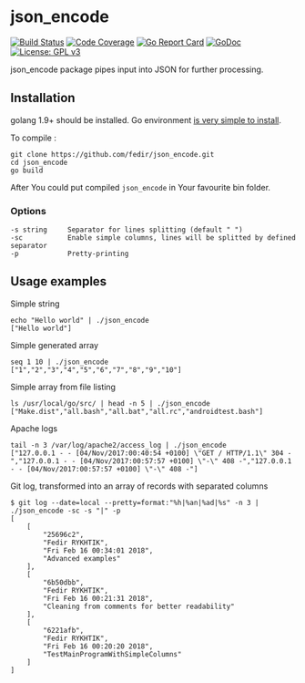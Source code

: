 # json_encode

[![Build Status](https://travis-ci.org/fedir/json_encode.svg?branch=master)](https://travis-ci.org/fedir/json_encode)
[![Code Coverage](https://codecov.io/gh/fedir/json_encode/branch/master/graph/badge.svg)](https://codecov.io/gh/fedir/json_encode)
[![Go Report Card](https://goreportcard.com/badge/github.com/fedir/json_encode)](https://goreportcard.com/report/github.com/fedir/json_encode)
[![GoDoc](https://godoc.org/github.com/fedir/json_encode?status.svg)](https://godoc.org/github.com/fedir/json_encode)
[![License: GPL v3](https://img.shields.io/badge/License-GPL%20v3-blue.svg)](https://www.gnu.org/licenses/gpl-3.0)

json_encode package pipes input into JSON for further processing.

## Installation

golang 1.9+ should be installed. Go environment [is very simple to install](https://golang.org/doc/install).

To compile :

    git clone https://github.com/fedir/json_encode.git
    cd json_encode
    go build

After You could put compiled `json_encode` in Your favourite bin folder.

### Options

    -s string     Separator for lines splitting (default " ")
    -sc           Enable simple columns, lines will be splitted by defined separator
    -p            Pretty-printing

## Usage examples

Simple string

    echo "Hello world" | ./json_encode
    ["Hello world"]

Simple generated array

    seq 1 10 | ./json_encode
    ["1","2","3","4","5","6","7","8","9","10"]

Simple array from file listing

    ls /usr/local/go/src/ | head -n 5 | ./json_encode
    ["Make.dist","all.bash","all.bat","all.rc","androidtest.bash"]

Apache logs

    tail -n 3 /var/log/apache2/access_log | ./json_encode
    ["127.0.0.1 - - [04/Nov/2017:00:40:54 +0100] \"GET / HTTP/1.1\" 304 -","127.0.0.1 - - [04/Nov/2017:00:57:57 +0100] \"-\" 408 -","127.0.0.1 - - [04/Nov/2017:00:57:57 +0100] \"-\" 408 -"]

Git log, transformed into an array of records with separated columns

    $ git log --date=local --pretty=format:"%h|%an|%ad|%s" -n 3 | ./json_encode -sc -s "|" -p
    [
        [
            "25696c2",
            "Fedir RYKHTIK",
            "Fri Feb 16 00:34:01 2018",
            "Advanced examples"
        ],
        [
            "6b50dbb",
            "Fedir RYKHTIK",
            "Fri Feb 16 00:21:31 2018",
            "Cleaning from comments for better readability"
        ],
        [
            "6221afb",
            "Fedir RYKHTIK",
            "Fri Feb 16 00:20:20 2018",
            "TestMainProgramWithSimpleColumns"
        ]
    ]
